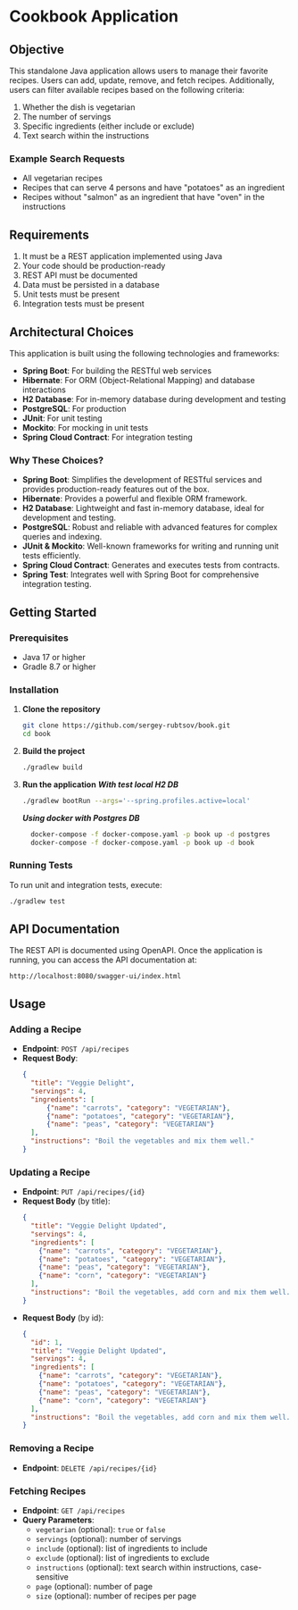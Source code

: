 # Cookbook Application

## Objective

This standalone Java application allows users to manage their favorite recipes. Users can add, update, remove, and fetch recipes. 
Additionally, users can filter available recipes based on the following criteria:
1. Whether the dish is vegetarian
2. The number of servings
3. Specific ingredients (either include or exclude)
4. Text search within the instructions

### Example Search Requests
- All vegetarian recipes
- Recipes that can serve 4 persons and have "potatoes" as an ingredient
- Recipes without "salmon" as an ingredient that have "oven" in the instructions

## Requirements

1. It must be a REST application implemented using Java
2. Your code should be production-ready
3. REST API must be documented
4. Data must be persisted in a database
5. Unit tests must be present
6. Integration tests must be present

## Architectural Choices

This application is built using the following technologies and frameworks:
- **Spring Boot**: For building the RESTful web services
- **Hibernate**: For ORM (Object-Relational Mapping) and database interactions
- **H2 Database**: For in-memory database during development and testing
- **PostgreSQL**: For production
- **JUnit**: For unit testing
- **Mockito**: For mocking in unit tests
- **Spring Cloud Contract**: For integration testing

### Why These Choices?

- **Spring Boot**: Simplifies the development of RESTful services and provides production-ready features out of the box.
- **Hibernate**: Provides a powerful and flexible ORM framework.
- **H2 Database**: Lightweight and fast in-memory database, ideal for development and testing.
- **PostgreSQL**: Robust and reliable with advanced features for complex queries and indexing.
- **JUnit & Mockito**: Well-known frameworks for writing and running unit tests efficiently.
- **Spring Cloud Contract**: Generates and executes tests from contracts.
- **Spring Test**: Integrates well with Spring Boot for comprehensive integration testing.

## Getting Started

### Prerequisites

- Java 17 or higher
- Gradle 8.7 or higher

### Installation

1. **Clone the repository**
   ```sh
   git clone https://github.com/sergey-rubtsov/book.git
   cd book

2. **Build the project**
   ```sh
   ./gradlew build
   ```

3. **Run the application**
   ***With test local H2 DB***
      ```sh
      ./gradlew bootRun --args='--spring.profiles.active=local'
      ```
   ***Using docker with Postgres DB***
      ```sh
        docker-compose -f docker-compose.yaml -p book up -d postgres
        docker-compose -f docker-compose.yaml -p book up -d book
      ```

### Running Tests

To run unit and integration tests, execute:
```sh
./gradlew test
```

## API Documentation

The REST API is documented using OpenAPI. Once the application is running, you can access the API documentation at:
```
http://localhost:8080/swagger-ui/index.html
```

## Usage

### Adding a Recipe

- **Endpoint**: `POST /api/recipes`
- **Request Body**:
  ```json
  {
    "title": "Veggie Delight",
    "servings": 4,
    "ingredients": [
        {"name": "carrots", "category": "VEGETARIAN"}, 
        {"name": "potatoes", "category": "VEGETARIAN"},
        {"name": "peas", "category": "VEGETARIAN"}
    ],
    "instructions": "Boil the vegetables and mix them well."
  }
  ```

### Updating a Recipe

- **Endpoint**: `PUT /api/recipes/{id}`
- **Request Body** (by title):
  ```json
  {
    "title": "Veggie Delight Updated",
    "servings": 4,
    "ingredients": [
      {"name": "carrots", "category": "VEGETARIAN"}, 
      {"name": "potatoes", "category": "VEGETARIAN"},
      {"name": "peas", "category": "VEGETARIAN"}, 
      {"name": "corn", "category": "VEGETARIAN"}
    ],
    "instructions": "Boil the vegetables, add corn and mix them well."
  }
  ```
- **Request Body** (by id):
  ```json
  {
    "id": 1,
    "title": "Veggie Delight Updated",
    "servings": 4,
    "ingredients": [
      {"name": "carrots", "category": "VEGETARIAN"}, 
      {"name": "potatoes", "category": "VEGETARIAN"},
      {"name": "peas", "category": "VEGETARIAN"}, 
      {"name": "corn", "category": "VEGETARIAN"}
    ],
    "instructions": "Boil the vegetables, add corn and mix them well."
  }
  ```

### Removing a Recipe

- **Endpoint**: `DELETE /api/recipes/{id}`

### Fetching Recipes

- **Endpoint**: `GET /api/recipes`
- **Query Parameters**:
   - `vegetarian` (optional): `true` or `false`
   - `servings` (optional): number of servings
   - `include` (optional): list of ingredients to include
   - `exclude` (optional): list of ingredients to exclude
   - `instructions` (optional): text search within instructions, case-sensitive
   - `page` (optional): number of page
   - `size` (optional): number of recipes per page
